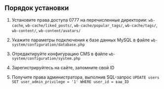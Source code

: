 ## Порядок установки ##

1. Установите права доступа 0777 на перечисленные директории: `wb-cache`, `wb-cache/liked_posts/`, `wb-cache/popular_tags/`, `wb-cache/tags/`, `wb-content/`, `wb-content/avatars/`

2. Укажите параметры подключения к базе данных MySQL в файле `wb-system/configuration/database.php`

3. Отредактируйте конфигурацию CMS в файле `wb-system/configuration/system.php`

4. Зарегистрируйтесь на сайте, запомните свой ID

5. Получите права администратора, выполнив SQL-запрос `UPDATE users SET user_admin_privilege = '1' WHERE user_id = ваш_ID`